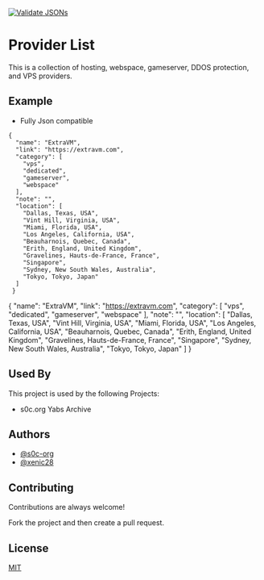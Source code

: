[![Validate JSONs](https://github.com/s0c-org/Providers/actions/workflows/validate-json.yml/badge.svg?event=push)](https://github.com/s0c-org/Providers/actions/workflows/validate-json.yml)


# Provider List

This is a collection of hosting, webspace, gameserver, DDOS protection, and VPS providers. 

## Example

- Fully Json compatible


```
{
  "name": "ExtraVM",
  "link": "https://extravm.com",
  "category": [
    "vps",
    "dedicated",
    "gameserver",
    "webspace"
  ],
  "note": "",
  "location": [
    "Dallas, Texas, USA",
    "Vint Hill, Virginia, USA",
    "Miami, Florida, USA",
    "Los Angeles, California, USA",
    "Beauharnois, Quebec, Canada",
    "Erith, England, United Kingdom",
    "Gravelines, Hauts-de-France, France",
    "Singapore",
    "Sydney, New South Wales, Australia",
    "Tokyo, Tokyo, Japan"
  ]
 }
```
{
      "name": "ExtraVM",
      "link": "https://extravm.com",
      "category": [
          "vps",
          "dedicated",
          "gameserver",
          "webspace"
      ],
      "note": "",
      "location": [
          "Dallas, Texas, USA",
          "Vint Hill, Virginia, USA",
          "Miami, Florida, USA",
          "Los Angeles, California, USA",
          "Beauharnois, Quebec, Canada",
          "Erith, England, United Kingdom",
          "Gravelines, Hauts-de-France, France",
          "Singapore",
          "Sydney, New South Wales, Australia",
          "Tokyo, Tokyo, Japan"
      ]
  }


## Used By

This project is used by the following Projects:

- s0c.org Yabs Archive


## Authors

- [@s0c-org](https://www.github.com/s0c-org)
- [@xenic28](https://www.github.com/xenic28)



## Contributing

Contributions are always welcome!

Fork the project and then create a pull request.



## License

[MIT](https://choosealicense.com/licenses/mit/)

